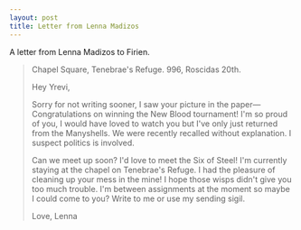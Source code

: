 ```yaml
---
layout: post
title: Letter from Lenna Madizos
---
```


A letter from Lenna Madizos to Firien.

> Chapel Square, Tenebrae's Refuge. 996, Roscidas 20th.
>
> Hey Yrevi,
>
> Sorry for not writing sooner, I saw your picture in the paper—Congratulations on winning the New Blood tournament! I'm so proud of you, I would have loved to watch you but I've only just returned from the Manyshells. We were recently recalled without explanation. I suspect politics is involved.
>
> Can we meet up soon? I'd love to meet the Six of Steel! I'm currently staying at the chapel on Tenebrae's Refuge. I had the pleasure of cleaning up your mess in the mine! I hope those wisps didn't give you too much trouble. I'm between assignments at the moment so maybe I could come to you? Write to me or use my sending sigil.
>
> Love, Lenna
